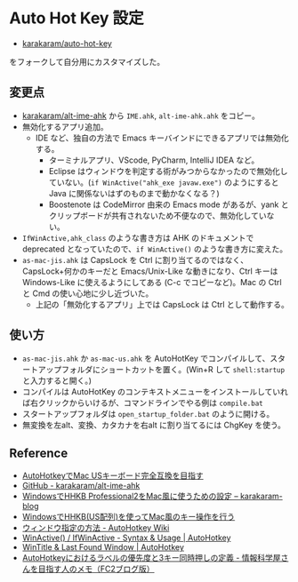 # Auto Hot Key 設定

- [karakaram/auto-hot-key](https://github.com/karakaram/auto-hot-key)

をフォークして自分用にカスタマイズした。

## 変更点

- [karakaram/alt-ime-ahk](https://github.com/karakaram/alt-ime-ahk) から `IME.ahk`, `alt-ime-ahk.ahk` をコピー。
- 無効化するアプリ追加。
    - IDE など、独自の方法で Emacs キーバインドにできるアプリでは無効化する。
        - ターミナルアプリ、VScode, PyCharm, IntelliJ IDEA など。
        - Eclipse はウィンドウを判定する術がみつからなかったので無効化していない。(`if WinActive("ahk_exe javaw.exe")` のようにすると Java に関係ないはずのものまで動かなくなる？)
        - Boostenote は CodeMirror 由来の Emacs mode があるが、yank とクリップボードが共有されないため不便なので、無効化していない。
- `IfWinActive,ahk_class` のような書き方は AHK のドキュメントで deprecated となっていたので、`if WinActive()` のような書き方に変えた。
- `as-mac-jis.ahk` は CapsLock を Ctrl に割り当てるのではなく、CapsLock+何かのキーだと Emacs/Unix-Like な動きになり、Ctrl キーは Windows-Like に使えるようにしてある (C-c でコピーなど)。Mac の Ctrl と Cmd の使い心地に少し近づいた。
    - 上記の「無効化するアプリ」上では CapsLock は Ctrl として動作する。

## 使い方

- `as-mac-jis.ahk` か `as-mac-us.ahk` を AutoHotKey でコンパイルして、スタートアップフォルダにショートカットを置く。(Win+R して `shell:startup` と入力すると開く。)
- コンパイルは AutoHotKey のコンテキストメニューをインストールしていれば右クリックからいけるが、コマンドラインでやる例は `compile.bat`
- スタートアップフォルダは `open_startup_folder.bat` のように開ける。
- 無変換を左alt、変換、カタカナを右alt に割り当てるには ChgKey を使う。


## Reference

- [AutoHotkeyでMac USキーボード完全互換を目指す](https://qiita.com/maoutokagura/items/7b64b17783a29f63b2c6)
- [GitHub - karakaram/alt-ime-ahk](https://github.com/karakaram/alt-ime-ahk)
- [WindowsでHHKB Professional2をMac風に使うための設定 – karakaram-blog](https://www.karakaram.com/hhkb-pro2-windows-customize)
- [WindowsでHHKB(US配列)を使ってMac風のキー操作を行う](https://qiita.com/Rozsa777/items/ef75a827979a0240d2d4)
- [ウィンドウ指定の方法 - AutoHotkey Wiki](http://ahkwiki.net/Window#Window_Spy_.E3.82.92.E5.88.A9.E7.94.A8.E3.81.97.E3.81.A6.E8.AA.BF.E6.9F.BB.E3.82.92.E8.A1.8C.E3.81.86)
- [WinActive() / IfWinActive - Syntax & Usage | AutoHotkey](https://autohotkey.com/docs/commands/WinActive.htm)
- [WinTitle & Last Found Window | AutoHotkey](https://autohotkey.com/docs/misc/WinTitle.htm)
- [AutoHotkeyにおけるラベルの優先度と3キー同時押しの定義 - 情報科学屋さんを目指す人のメモ（FC2ブログ版）](http://did2.blog64.fc2.com/blog-entry-371.html)
